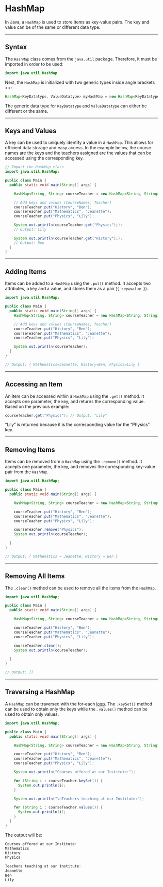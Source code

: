 # HashMap
In Java, a `HashMap` is used to store items as key-value pairs. The key and value can be of the same or different data type.

---

## Syntax
The `HashMap` class comes from the `java.util` package. Therefore, it must be imported in order to be used:

```Java
import java.util.HashMap
```

Next, the `HashMap` is initialized with two generic types inside angle brackets `<` `>`:

```Java
HashMap<KeyDatatype, ValueDatatype> myHashMap = new HashMap<KeyDatatype, ValueDatatype>();
```

The generic data type for `KeyDatatype` and `ValueDatatype` can either be different or the same.

---

## Keys and Values
A key can be used to uniquely identify a value in a `HashMap`. This allows for efficient data storage and easy access. In the example below, the course names are the keys and the teachers assigned are the values that can be accessed using the corresponding key.

```Java
// Import the HashMap class
import java.util.HashMap;

public class Main {
  public static void main(String[] args) {

    HashMap<String, String> courseTeacher = new HashMap<String, String>();

    // Add keys and values (CourseNames, Teacher)
    courseTeacher.put("History", "Ben");
    courseTeacher.put("Mathematics", "Jeanette");
    courseTeacher.put("Physics", "Lily");

    System.out.println(courseTeacher.get("Physics"););
    // Output: Lily

    System.out.println(courseTeacher.get("History"););
    // Output: Ben
  }
}
```

---

## Adding Items
Items can be added to a `HashMap` using the `.put()` method. It accepts two attributes, a key and a value, and stores them as a pair (`{ key=value }`).

```Java
import java.util.HashMap;

public class Main {
  public static void main(String[] args) {
    HashMap<String, String> courseTeacher = new HashMap<String, String>();

    // Add keys and values (CourseNames, Teacher)
    courseTeacher.put("History", "Ben");
    courseTeacher.put("Mathematics", "Jeanette");
    courseTeacher.put("Physics", "Lily");

    System.out.println(courseTeacher);
  }
}

// Output: { Mathematics=Jeanette, History=Ben, Physics=Lily }
```

---

## Accessing an Item
An item can be accessed within a `HashMap` using the `.get()` method. It accepts one parameter, the key, and returns the corresponding value. Based on the previous example:

```Java
courseTeacher.get("Physics"); // Output: "Lily"
```

“Lily” is returned because it is the corresponding value for the “Physics” key.

---

## Removing Items
Items can be removed from a `HashMap` using the `.remove()` method. It accepts one parameter, the key, and removes the corresponding key-value pair from the `HashMap`.

```Java
import java.util.HashMap;

public class Main {
  public static void main(String[] args) {

    HashMap<String, String> courseTeacher = new HashMap<String, String>();

    courseTeacher.put("History", "Ben");
    courseTeacher.put("Mathematics", "Jeanette");
    courseTeacher.put("Physics", "Lily");

    courseTeacher.remove("Physics");
    System.out.println(courseTeacher);

  }
}

// Output: { Mathematics = Jeanette, History = Ben }
```

---

## Removing All Items
The `.clear()` method can be used to remove all the items from the `HashMap`.

```Java
import java.util.HashMap;

public class Main {
  public static void main(String[] args) {

    HashMap<String, String> courseTeacher = new HashMap<String, String>();

    courseTeacher.put("History", "Ben");
    courseTeacher.put("Mathematics", "Jeanette");
    courseTeacher.put("Physics", "Lily");

    courseTeacher.clear();
    System.out.println(courseTeacher);

  }
}

// Output: {}
```

---

## Traversing a HashMap
A `HashMap` can be traversed with the for-each [loop](https://www.codecademy.com/resources/docs/java/loops). The `.keySet()` method can be used to obtain only the keys while the `.values()` method can be used to obtain only values.

```Java
import java.util.HashMap;

public class Main {
  public static void main(String[] args) {

    HashMap<String, String> courseTeacher = new HashMap<String, String>();

    courseTeacher.put("History", "Ben");
    courseTeacher.put("Mathematics", "Jeanette");
    courseTeacher.put("Physics", "Lily");

    System.out.println("Courses offered at our Institute:");

    for (String i : courseTeacher.keySet()) {
      System.out.println(i);
    }

    System.out.println("\nTeachers teaching at our Institute:");

    for (String i : courseTeacher.values()) {
      System.out.println(i);
    }
  }
}
```

The output will be:

```Java
Courses offered at our Institute:
Mathematics
History
Physics

Teachers teaching at our Institute:
Jeanette
Ben
Lily
```